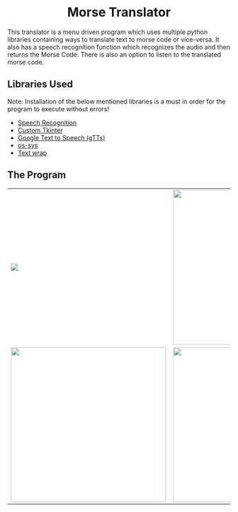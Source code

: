 <h1 align="center">
Morse Translator
</h1>

<p>
This translator is a menu driven program which uses multiple python libraries containing ways to translate text to morse code or vice-versa. It also has a speech recognition function which recognizes the audio and then returns the Morse Code. There is also an option to listen to the translated morse code.
</p>

## Libraries Used
Note: Installation of the below mentioned libraries is a must in order for the program to execute without errors!
- [Speech Recognition](https://pypi.org/project/SpeechRecognition/)
- [Custom Tkinter](https://pypi.org/project/customtkinter/0.3/)
- [Google Text to Speech (gTTs)](https://pypi.org/project/gTTS/)
- [os-sys](https://pypi.org/project/os-sys/)
- [Text wrap](https://pypi.org/project/textwrap3/)


## The Program
<table>
  <tr>
    <td><img src="https://user-images.githubusercontent.com/101137482/215337946-d8793e03-eb86-482f-904e-30c37db94220.png",width=350></td>
    <td><img src="https://user-images.githubusercontent.com/101137482/215337608-6d2d101a-7c30-44bf-81fe-efaf8ecd73d0.png" width=350></td>
  </tr>
  <tr>
      <td><img src="https://user-images.githubusercontent.com/101137482/215337609-136504bd-eff6-4c39-9c27-88d8156235cf.png" width=350></td>
    <td><img src="https://user-images.githubusercontent.com/101137482/215337606-744f31ac-b30d-49bc-8915-b747d2ef8920.png" width=350></td>
  </tr>
 </table>

